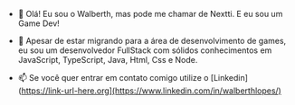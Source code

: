 - 👋 Olá! Eu sou o Walberth, mas pode me chamar de Nextti. E eu sou um Game Dev!

- 💞️ Apesar de estar migrando para a área de desenvolvimento de games, eu sou um desenvolvedor 
  FullStack com sólidos conhecimentos em JavaScript, TypeScript, Java, Html, Css e Node.
  
- 📫 Se você quer entrar em contato comigo utilize o [Linkedin](https://link-url-here.org](https://www.linkedin.com/in/walberthlopes/)
